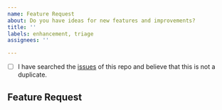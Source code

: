 ```yaml
---
name: Feature Request
about: Do you have ideas for new features and improvements?
title: ''
labels: enhancement, triage
assignees: ''

---
```


<!-- Checked checkbox should look like this: [x] -->
- [ ] I have searched the [issues](https://github.com/fastapi-mvc/cookiecutter/issues) of this repo and believe that this is not a duplicate.

## Feature Request
<!-- Now feel free to write your idea for improvement. Thanks again 🙌 ❤️ -->
